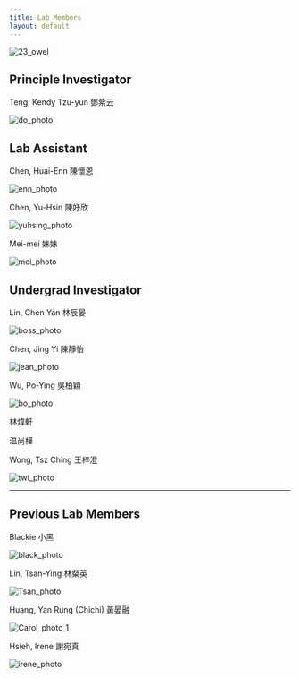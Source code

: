```yaml
---
title: Lab Members
layout: default
---
```



![23_owel](23_owel.jpg)<br/>

## Principle Investigator
Teng, Kendy Tzu-yun 鄧紫云

![do_photo](do_photo.jpg)<br/>

## Lab Assistant

Chen, Huai-Enn 陳懷恩<br/>

![enn_photo](enn_photo.jpg)<br/>

Chen, Yu-Hsin 陳妤欣<br/>

![yuhsing_photo](yuhsing_photo.jpg)<br/>

Mei-mei 妹妹<br/>

![mei_photo](mei_photo.jpg)<br/>

## Undergrad Investigator 
Lin, Chen Yan 林辰晏<br/>

![boss_photo](boss_photo.jpg)<br/>

Chen, Jing Yi 陳靜怡<br/>

![jean_photo](jean_photo.jpg)<br/>

Wu, Po-Ying 吳柏穎<br/>

![bo_photo](bo_photo.jpeg)<br/>

林煒軒 <br/>

温尚樺 <br/>

Wong, Tsz Ching 王梓澄 <br/>

![twi_photo](twi_photo.jpg)<br/>

<hr>

## Previous Lab Members

Blackie 小黑<br/>

![black_photo](black_photo.jpg)<br/>

Lin, Tsan-Ying 林粲英 

![Tsan_photo](Tsan_photo.jpg)<br/>

Huang, Yan Rung (Chichi) 黃晏融 

![Carol_photo_1](Carol_photo_1.jpeg)<br/>

Hsieh, Irene 謝宛真<br/>

![irene_photo](irene_photo.jpg)<br/>

<br/><br/>
